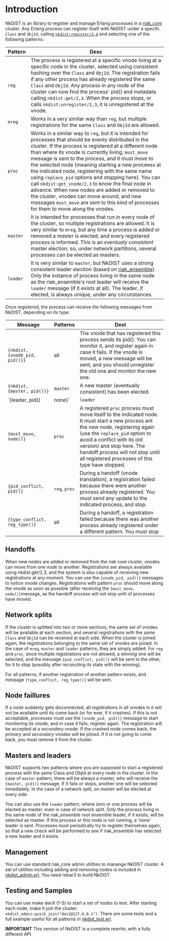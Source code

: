 # Introduction

NkDIST is an library to register and manage Erlang processes in a [_riak_core_](https://github.com/basho/riak_core) cluster. Any Erlang process can register itself with NkDIST under a specifc `Class` and `ObjId`, calling [`nkdist:register/3,4`](src/nkdist.erl) and selecting one of the following patterns:

Pattern|Desc
---|---
`reg`|The process is registered at a specific vnode living at a specific node in the cluster, selected using consistent hashing over the `Class` and `ObjId`. The registration fails if any other process has already registered the same `Class` and `ObjId`. Any process in any node of the cluster can now find the process' pid() and metadata calling `nkdist:get/2,3`. When the process stops, or calls `nkdist:unregister/2,3`, it is unregistered at the vnode.
`mreg`|Works in a very similar way than `reg`, but multiple registrations for the same `Class` and `ObjId` are allowed.
`proc`|Works in a similar way to `reg`, but it is intended for processes that should be evenly distributed in the cluster. If the process is registered at a different node than where its vnode is currently living, `must_move` message is sent to the process, and it must _move_ to the selected node (meaning starting a new proceess at the indicated node, registering with the same name using `replace_pid` options and stopping here). You can call `nkdist:get_vnode/2,3` to know the final node in advance. When new nodes are added or removed to the cluster, vnodes can move around, and new messages `must_move` are sent to this kind of processes for them to move along the vnodes.
`master`|It is intended for processes that run in every node of the cluster, so multiple registrations are allowed. It is very similar to `mreg`, but any time a process is added or removed a _master_ is elected, and every registered process is informed. This is an _eventualy consistent_ master election, so, under network partitions, several processes can be elected as masters.
`leader`|It is very similar to `master`, but NkDIST uses a strong consistent leader election (based on [riak_ensemble](https://github.com/basho/riak_ensemble)). Only the instance of process living in the same node as the riak_ensemble's root leader will receive the `leader` message (if it exists at all). The leader, if elected, is always unique, under any circunstances.

Once registered, the process can receive the following messages from NkDIST, depending on its type:

Message|Patterns|Dest
---|---|---
`{nkdist, {vnode_pid, pid()}}`|all|The vnode that has registered this process sends its pid(). You can monitor it, and register again in case it fails. If the vnode is moved, a new message will be sent, and you should unregister the old one and monitor the new one.
`{nkdist, {master, pid()}}`|`master`|A new master (eventually consistent) has been elected.
 `{leader, pid()|none}`|`leader`|A new leader has been elected, or no leader is currently available. In the later case, you can register again to force a new election.
 `{must_move, node()}`|`proc`|A registered `proc` process must move itself to the indicated node. It must start a new process ant the new node, registering again (use the `replace_pid` option to avoid a conflict with its old version) and stop here. The handoff process will not stop until all registered processes of this type have stopped.
  `{pid_conflict, pid()}`|`reg`, `proc`|During a handoff (vnode translation), a registration failed because there were another process already registered. You must send any update to the indicated process, and stop.
 `{type_conflict, reg_type()}`|all|During a handoff, a registration failed because there was another process already registered under a different pattern. You must stop
 
## Handoffs
 
 When new nodes are added or removed from the riak core cluster, vnodes can move from one node to another. Registrations are always available using nkdist:get/2,3, and the system is also capable of receiving new registrations at any moment. You can use the `{vnode_pid, pid()}` messages to notice vnode changes. Registrations with pattern `proc` should move along the vnode as soon as possible (after receiving the `{must_move, node()}`message, as the handoff process will not stop until of processes have moved.
 
## Network splits
 
 If the cluster is splitted into two or more sections, the same set of vnodes will be available at each section, and several registrations with the same `Class` and `ObjId` can be received at each side. When the cluster is joined again, the registrations belonging to the same set of vnodes are joined. In the case of `mreg`, `master` and `leader` patterns, they are simply added. For `reg` and `proc`, since multiple registrations are not allowed, a _winning_ one will be selected, and the message `{pid_conflict, pid()}` will be sent to the other, for it to stop (possibly after reconciling its state with the winning). 
 
 For all patterns, if another registration of another pattern exists, and message `{type_conflict, reg_type()}` will be sent.
 
 
## Node faillures
 
 If a node suddenly gets disconnected, all registrations in all vnodes in it will not be available until its come back (or for ever, if it crashes). If this is not acceptable, processes must use the `{vnode_pid, pid()}` message to start monitoring its vnode, and in case it fails, register again. The registration will be accepted at a _secondary_ vnode. If the crashed node comes back, the _primary_ and _secondary_ vnodes will be joined. If it is not going to come back, you must remove it from the cluster.
 
## Masters and leaders
 
 NkDIST supports two patterns where you are supposed to start a registered process with the same Class and ObjId at every node in the cluster. In the case of `master` pattern, there will be always a master, who will receive the `{master, pid()}` message. If it fails or stops, another one will be selected inmediately. In the case of a network split, on _master_ will be elected at every side.
 
 You can also use the `leader` pattern, where zero or one process will be elected as master, even in case of network split. Only the process living in the same node of the riak_ensemble root ensemble leader, if it exists, will be selected as master. If this process or this node is not running, a 'none' leader is sent. Processes must periodically try to register theirselves again, so that a new check will be performed to see if riak_ensemble has selected a new leader and it exists.
 
 
## Management
 
 You can use standard riak_core admin utilities to manange NkDIST cluster. A set of utilities including adding and removing nodes is included in [nkdist_admin.erl](src/nkdist_admin.erl). You need rebar3 to build NkDIST.
 
 
## Testing and Samples
 
 You can use make devX (1-5) to start a set of nodes to test. After starting each node, make it join the cluster: `nkdist_admin:quick_join("dev1@127.0.0.1")`. There are some tests and a full example useful for all patterns in [nkdist_test.erl](src/nkdist_test.erl).
 
 
 **IMPORTANT**
 This version of NkDIST is a complete rewrite, with a fully different API.
 
 
 
 
 
 
 
 
 
 

